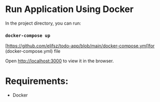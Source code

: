 # Run Application Using Docker

In the project directory, you can run:

### `docker-compose up` 

[https://github.com/elifsz/todo-app/blob/main/docker-compose.yml]for (docker-compose.yml) file

Open [http://localhost:3000](http://localhost:3000) to view it in the browser.

# Requirements:
- Docker 
